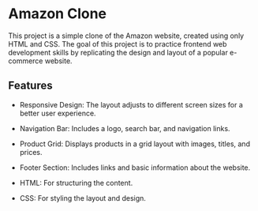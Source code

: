 # Amazon Clone

This project is a simple clone of the Amazon website, created using only HTML and CSS. The goal of this project is to practice frontend web development skills by replicating the design and layout of a popular e-commerce website.

## Features

- Responsive Design: The layout adjusts to different screen sizes for a better user        experience.
- Navigation Bar: Includes a logo, search bar, and navigation links.
- Product Grid: Displays products in a grid layout with images, titles, and prices.
- Footer Section: Includes links and basic information about the website.

- HTML: For structuring the content.
- CSS: For styling the layout and design.
